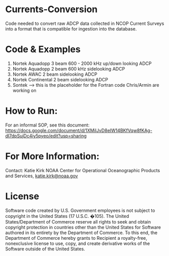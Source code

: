 # Currents-Conversion
Code needed to convert raw ADCP data collected in NCOP Current Surveys into a format that is compatible for ingestion into the database.

# Code & Examples
1. Nortek Aquadopp 3 beam 600 - 2000 kHz up/down looking ADCP
2. Nortek Aquadopp 2 beam 600 kHz sidelooking ADCP
3. Nortek AWAC 2 beam sidelooking ADCP
4. Nortek Continental 2 beam sidelooking ADCP
5. Sontek --> this is the placeholder for the Fortran code Chris/Armin are working on

# How to Run:
For an informal SOP, see this document: https://docs.google.com/document/d/1XMilJvD8eIW14BKfVqw8fKAg-dI7dpSujDc4iy5pyeo/edit?usp=sharing

# For More Information:
Contact: Katie Kirk NOAA Center for Operational Oceanographic Products and Services, katie.kirk@noaa.gov

# License
Software code created by U.S. Government employees is not subject to copyright in the United States (17 U.S.C. �105). The United States/Department of Commerce reserve all rights to seek and obtain copyright protection in countries other than the United States for Software authored in its entirety by the Department of Commerce. To this end, the Department of Commerce hereby grants to Recipient a royalty-free, nonexclusive license to use, copy, and create derivative works of the Software outside of the United States.
